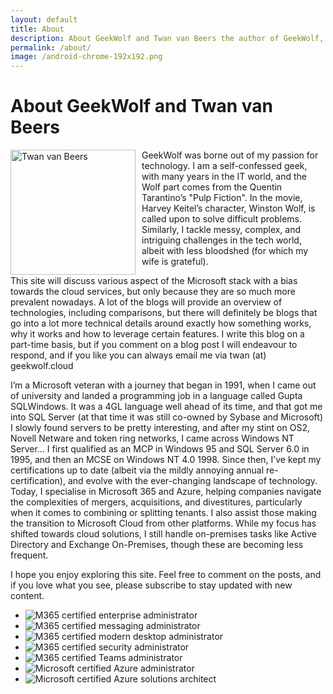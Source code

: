```yaml
---
layout: default
title: About
description: About GeekWolf and Twan van Beers the author of GeekWolf, your site that focuses on the Microsoft stack, in particular identity
permalink: /about/
image: /android-chrome-192x192.png
---
```


<h1>About GeekWolf and Twan van Beers</h1>

<div align="left">
  <img src="/assets/images/about-twan.jpg" alt="Twan van Beers" style="float: left; margin-right: 10px; width:200px" />
 

<p>GeekWolf was borne out of my passion for technology.  I am a self-confessed geek, with many years in the IT world, and the Wolf part comes from the Quentin Tarantino’s "Pulp Fiction".   In the movie, Harvey Keitel’s character, Winston Wolf, is called upon to solve difficult problems. Similarly, I tackle messy, complex, and intriguing challenges in the tech world, albeit with less bloodshed (for which my wife is grateful).</p>

<p>This site will discuss various aspect of the Microsoft stack with a bias towards the cloud services, but only because they are so much more prevalent nowadays.  A lot of the blogs will provide an overview of technologies, including comparisons, but there will definitely be blogs that go into a lot more technical details around exactly how something works, why it works and how to leverage certain features.   I write this blog on a part-time basis, but if you comment on a blog post I will endeavour to respond, and if you like you can always email me via twan (at) geekwolf.cloud</p>

<p>I’m a Microsoft veteran with a journey that began in 1991, when I came out of university and landed a programming job in a language called Gupta SQLWindows.  It was a 4GL language well ahead of its time, and that got me into SQL Server (at that time it was still co-owned by Sybase and Microsoft)   I slowly found servers to be pretty interesting, and after my stint on OS2, Novell Netware and token ring networks, I came across Windows NT Server...  I first qualified as an MCP in Windows 95 and SQL Server 6.0 in 1995, and then an MCSE on Windows NT 4.0 1998. Since then, I’ve kept my certifications up to date (albeit via the mildly annoying annual re-certification), and evolve with the ever-changing landscape of technology.  Today, I specialise in Microsoft 365 and Azure, helping companies navigate the complexities of mergers, acquisitions, and divestitures, particularly when it comes to combining or splitting tenants. I also assist those making the transition to Microsoft Cloud from other platforms. While my focus has shifted towards cloud solutions, I still handle on-premises tasks like Active Directory and Exchange On-Premises, though these are becoming less frequent.</p>


<p>I hope you enjoy exploring this site. Feel free to comment on the posts, and if you love what you see, please subscribe to stay updated with new content.</p>

<div><ul class="twan-badge-wrapper">
<li><img class="twan-badge" src="/assets/images/microsoft-365-certified-enterprise-administrator-expert.png" alt="M365 certified enterprise administrator" /></li>
<li><img class="twan-badge" src="/assets/images/microsoft-365-certified-messaging-administrator-associate.png" alt="M365 certified messaging administrator" /></li>
<li><img class="twan-badge" src="/assets/images/microsoft-365-certified-modern-desktop-administrator-associate.png" alt="M365 certified modern desktop administrator" /></li>
<li><img class="twan-badge" src="/assets/images/microsoft-365-certified-security-administrator-asso.png" alt="M365 certified security administrator" /></li>
<li><img class="twan-badge" src="/assets/images/microsoft-365-certified-teams-administrator-associate.png" alt="M365 certified Teams administrator" /></li>
<li><img class="twan-badge" src="/assets/images/microsoft-certified-azure-administrator-associate.2.png" alt="Microsoft certified Azure administrator" /></li>
<li><img class="twan-badge" src="/assets/images/microsoft-certified-azure-solutions-architect-expert.1.png" alt="Microsoft certified Azure solutions architect" /></li>
</ul></div>

</div>

